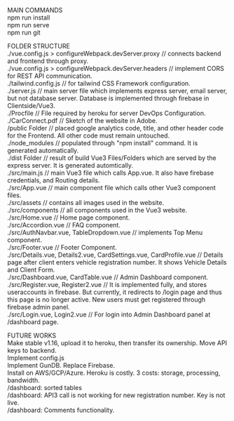 MAIN COMMANDS  
npm run install  
npm run serve  
npm run git  
  
  
FOLDER STRUCTURE  
./vue.config.js > configureWebpack.devServer.proxy // connects backend and frontend through proxy.  
./vue.config.js > configureWebpack.devServer.headers // implement CORS for REST API communication.  
./tailwind.config.js // for tailwind CSS Framework configuration.  
./server.js // main server file which implements express server, email server, but not database server. Database is implemented through firebase in Clientside/Vue3.  
./Procfile // File required by heroku for server DevOps Configuration.  
./CarConnect.pdf // Sketch of the website in Adobe.  
/public Folder // placed google analytics code, title, and other header code for the Frontend. All other code must remain untouched.  
./node_modules // populated through "npm install" command. It is generated automatically.  
./dist Folder // result of build Vue3 Files/Folders which are served by the express server. It is generated automtically.  
./src/main.js // main Vue3 file which calls App.vue. It also have firebase credentials, and Routing details.  
./src/App.vue // main component file which calls other Vue3 component files.  
./src/assets // contains all images used in the website.  
./src/components // all components used in the Vue3 website.  
./src/Home.vue // Home page component.  
./src/Accordion.vue // FAQ component.  
./src/AuthNavbar.vue, TableDropdown.vue // implements Top Menu component.  
./src/Footer.vue // Footer Component.  
./src/Details.vue, Details2.vue, CardSettings.vue, CardProfile.vue // Details page after client enters vehicle registration number. It shows Vehicle Details and Client Form.   
./src/Dashboard.vue, CardTable.vue // Admin Dashboard component.  
./src/Register.vue, Register2.vue // It is implemented fully, and stores useraccounts in firebase. But currently, it redirects to /login page and thus this page is no longer active. New users must get registered through firebase admin panel.  
./src/Login.vue, Login2.vue // For login into Admin Dashboard panel at /dashboard page.  
  
  
FUTURE WORKS   
Make stable v1.16, upload it to heroku, then transfer its ownership.
Move API keys to backend.  
Implement config.js  
Implement GunDB. Replace Firebase.  
Install on AWS/GCP/Azure. Heroku is costly. 3 costs: storage, processing, bandwidth.  
/dashboard: sorted tables   
/dashboard: API3 call is not working for new registration number. Key is not live.  
/dashboard: Comments functionality.    
